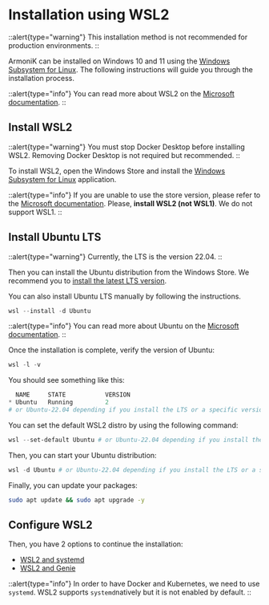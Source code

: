 # Installation using WSL2

::alert{type="warning"}
This installation method is not recommended for production environments.
::

ArmoniK can be installed on Windows 10 and 11 using the [Windows Subsystem for Linux](https://learn.microsoft.com/en-us/windows/wsl/install). The following instructions will guide you through the installation process.

::alert{type="info"}
You can read more about WSL2 on the [Microsoft documentation](https://learn.microsoft.com/en-us/windows/wsl/compare-versions).
::

## Install WSL2

::alert{type="warning"}
You must stop Docker Desktop before installing WSL2. Removing Docker Desktop is not required but recommended.
::

To install WSL2, open the Windows Store and install the [Windows Subsystem for Linux](https://www.microsoft.com/store/productId/9P9TQF7MRM4R) application.

::alert{type="info"}
If you are unable to use the store version, please refer to the [Microsoft documentation](https://learn.microsoft.com/en-us/windows/wsl/install). Please, **install WSL2 (not WSL1)**. We do not support WSL1.
::

## Install Ubuntu LTS

::alert{type="warning"}
Currently, the LTS is the version 22.04.
::

Then you can install the Ubuntu distribution from the Windows Store. We recommend you to [install the latest LTS version](https://www.microsoft.com/store/productId/9PDXGNCFSCZV).

You can also install Ubuntu LTS manually by following the instructions.

```powershell [powershell]
wsl --install -d Ubuntu
```

::alert{type="info"}
You can read more about Ubuntu on the [Microsoft documentation](https://learn.microsoft.com/en-us/windows/wsl/install-manual#step-6---install-your-linux-distribution-of-choice).
::

Once the installation is complete, verify the version of Ubuntu:

```powershell [powershell]
wsl -l -v
```

You should see something like this:

```powershell [powershell]
  NAME     STATE           VERSION
* Ubuntu   Running         2
# or Ubuntu-22.04 depending if you install the LTS or a specific version
```

You can set the default WSL2 distro by using the following command:

```powershell [powershell]
wsl --set-default Ubuntu # or Ubuntu-22.04 depending if you install the LTS or a specific version
```

Then, you can start your Ubuntu distribution:

```powershell [powershell]
wsl -d Ubuntu # or Ubuntu-22.04 depending if you install the LTS or a specific version
```

Finally, you can update your packages:

```bash [shell]
sudo apt update && sudo apt upgrade -y
```

## Configure WSL2

Then, you have 2 options to continue the installation:

- [WSL2 and systemd](./1.wsl2-with-systemd.md)
- [WSL2 and Genie](./2.wsl2-with-genie.md)

::alert{type="info"}
In order to have Docker and Kubernetes, we need to use `systemd`. WSL2 supports `systemd`natively but it is not enabled by default.
::
